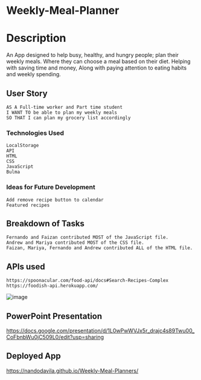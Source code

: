 # Weekly-Meal-Planner

# Description 
An App designed to help busy, healthy, and hungry people; plan their weekly meals. 
Where they can choose a meal based on their diet. Helping with saving time and money, 
Along with paying attention to eating habits and weekly spending.

## User Story
```
AS A Full-time worker and Part time student
I WANT TO be able to plan my weekly meals
SO THAT I can plan my grocery list accordingly 
```

### Technologies Used
```
LocalStorage
API
HTML
CSS
JavaScript
Bulma
```
### Ideas for Future Development
```
Add remove recipe button to calendar
Featured recipes 
```

## Breakdown of Tasks
```
Fernando and Faizan contributed MOST of the JavaScript file.
Andrew and Mariya contributed MOST of the CSS file.
Faizan, Mariya, Fernando and Andrew contributed ALL of the HTML file.
```
## APIs used 
```
https://spoonacular.com/food-api/docs#Search-Recipes-Complex
https://foodish-api.herokuapp.com/
```

![image](https://user-images.githubusercontent.com/88997322/136867556-414e5f73-6b59-4c98-baa4-2c5feee637db.png)

## PowerPoint Presentation
https://docs.google.com/presentation/d/1L0wPwWVJx5r_drajc4s89Twu00_CoFbnbWu0jC509L0/edit?usp=sharing

## Deployed App
https://nandodavila.github.io/Weekly-Meal-Planners/
